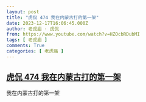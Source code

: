 ```yaml
---
layout: post
title: "虎侃 474 我在内蒙古打的第一架"
date: 2023-12-17T16:06:45.000Z
author: 老虎庙 · 虎侃
from: https://www.youtube.com/watch?v=HZOcbRDubMI
tags: [ 老虎庙 ]
comments: True
categories: [ 老虎庙 ]
---
```

<!--1702829205000-->
[虎侃 474 我在内蒙古打的第一架](https://www.youtube.com/watch?v=HZOcbRDubMI)
------

<div>
我在内蒙古打的第一架
</div>
